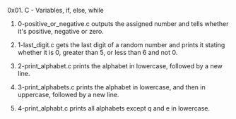 0x01. C - Variables, if, else, while

1. 0-positive_or_negative.c outputs the assigned number and tells whether it's positive, negative or zero.

2. 1-last_digit.c gets the last digit of a random number and prints it stating whether it is 0, greater than 5, or less than 6 and not 0.

3. 2-print_alphabet.c prints the alphabet in lowercase, followed by a new line.

4. 3-print_alphabets.c prints the alphabet in lowercase, and then in uppercase, followed by a new line.

5. 4-print_alphabt.c prints all  alphabets except q and e in lowercase.
